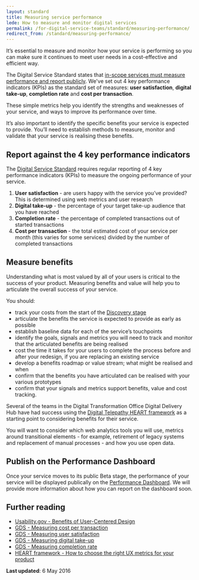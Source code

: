 ```yaml
---
layout: standard
title: Measuring service performance
lede: How to measure and monitor digital services
permalink: /for-digital-service-teams/standard/measuring-performance/
redirect_from: /standard/measuring-performance/
---
```


It’s essential to measure and monitor how your service is performing so you can make sure it continues to meet user needs in a cost-effective and efficient way.

The Digital Service Standard states that [in-scope services must measure performance and report publicly](/for-digital-service-teams/standard/11-measure-performance/). We've set out 4 key performance indicators (KPIs) as the standard set of measures: **user satisfaction**, **digital take-up**, **completion rate** and **cost per transaction**. 

These simple metrics help you identify the strengths and weaknesses of your service, and ways to improve its performance over time. 

It’s also important to identify the specific benefits your service is expected to provide. You’ll need to establish methods to measure, monitor and validate that your service is realising these benefits.

## Report against the 4 key performance indicators

The [Digital Service Standard](/for-digital-service-teams/standard/) requires regular reporting of 4 key performance indicators (KPIs) to measure the ongoing performance of your service.

1. **User satisfaction** - are users happy with the service you’ve provided? This is determined using web metrics and user research
2. **Digital take-up** - the percentage of your target take-up audience that you have reached
3. **Completion rate** - the percentage of completed transactions out of started transactions
4. **Cost per transaction** - the total estimated cost of your service per month (this varies for some services) divided by the number of completed transactions

## Measure benefits 

Understanding what is most valued by all of your users is critical to the success of your product. Measuring benefits and value will help you to articulate the overall success of your service.

You should: 

- track your costs from the start of the [Discovery stage](/for-digital-service-teams/standard/service-design-and-delivery-process/discovery/)
- articulate the benefits the service is expected to provide as early as possible 
- establish baseline data for each of the service’s touchpoints
- identify the goals, signals and metrics you will need to track and monitor that the articulated benefits are being realised
- cost the time it takes for your users to complete the process before and after your redesign, if you are replacing an existing service
- develop a benefits roadmap or value stream; what might be realised and when
- confirm that the benefits you have articulated can be realised with your various prototypes
- confirm that your signals and metrics support benefits, value and cost tracking.
 
Several of the teams in the Digital Transformation Office Digital Delivery Hub have had success using the [Digital Telepathy HEART framework](http://www.dtelepathy.com/ux-metrics/) as a starting point to considering benefits for their service.

You will want to consider which web analytics tools you will use, metrics around transitional elements - for example, retirement of legacy systems and replacement of  manual processes - and how you use open data. 

## Publish on the Performance Dashboard

Once your service moves to its public Beta stage, the performance of your service will be displayed publically on the [Performance Dashboard](/our-work/performance/). We will provide more information about how you can report on the dashboard soon.

## Further reading 

- [Usability.gov - Benefits of User-Centered Design](http://www.usability.gov/what-and-why/benefits-of-ucd.html)
- [GDS - Measuring cost per transaction](https://www.gov.uk/service-manual/measuring-success/measuring-cost-per-transaction) 
- [GDS - Measuring user satisfaction](https://www.gov.uk/service-manual/measuring-success/measuring-user-satisfaction)
- [GDS - Measuring digital take-up](https://www.gov.uk/service-manual/measuring-success/measuring-digital-take-up)
- [GDS - Measuring completion rate](https://www.gov.uk/service-manual/measuring-success/measuring-completion-rate)
- [HEART framework - How to choose the right UX metrics for your product](http://www.dtelepathy.com/ux-metrics/#intro)

**Last updated**: 6 May 2016
